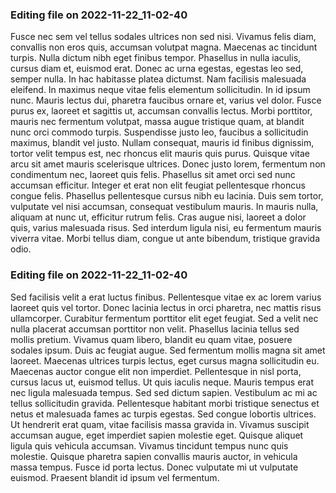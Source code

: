 

### Editing file on 2022-11-22_11-02-40

Fusce nec sem vel tellus sodales ultrices non sed nisi. Vivamus felis diam, convallis non eros quis, accumsan volutpat magna. Maecenas ac tincidunt turpis. Nulla dictum nibh eget finibus tempor. Phasellus in nulla iaculis, cursus diam et, euismod erat. Donec ac urna egestas, egestas leo sed, semper nulla. In hac habitasse platea dictumst. Nam facilisis malesuada eleifend. In maximus neque vitae felis elementum sollicitudin. In id ipsum nunc. Mauris lectus dui, pharetra faucibus ornare et, varius vel dolor.
Fusce purus ex, laoreet et sagittis ut, accumsan convallis lectus. Morbi porttitor, mauris nec fermentum volutpat, massa augue tristique quam, at blandit nunc orci commodo turpis. Suspendisse justo leo, faucibus a sollicitudin maximus, blandit vel justo. Nullam consequat, mauris id finibus dignissim, tortor velit tempus est, nec rhoncus elit mauris quis purus. Quisque vitae arcu sit amet mauris scelerisque ultrices. Donec justo lorem, fermentum non condimentum nec, laoreet quis felis. Phasellus sit amet orci sed nunc accumsan efficitur. Integer et erat non elit feugiat pellentesque rhoncus congue felis. Phasellus pellentesque cursus nibh eu lacinia. Duis sem tortor, vulputate vel nisi accumsan, consequat vestibulum mauris. In mauris nulla, aliquam at nunc ut, efficitur rutrum felis. Cras augue nisi, laoreet a dolor quis, varius malesuada risus. Sed interdum ligula nisi, eu fermentum mauris viverra vitae. Morbi tellus diam, congue ut ante bibendum, tristique gravida odio.




### Editing file on 2022-11-22_11-02-40

Sed facilisis velit a erat luctus finibus. Pellentesque vitae ex ac lorem varius laoreet quis vel tortor. Donec lacinia lectus in orci pharetra, nec mattis risus ullamcorper. Curabitur fermentum porttitor elit eget feugiat. Sed a velit nec nulla placerat accumsan porttitor non velit. Phasellus lacinia tellus sed mollis pretium. Vivamus quam libero, blandit eu quam vitae, posuere sodales ipsum. Duis ac feugiat augue. Sed fermentum mollis magna sit amet laoreet. Maecenas ultrices turpis lectus, eget cursus magna sollicitudin eu. Maecenas auctor congue elit non imperdiet. Pellentesque in nisl porta, cursus lacus ut, euismod tellus. Ut quis iaculis neque. Mauris tempus erat nec ligula malesuada tempus.
Sed sed dictum sapien. Vestibulum ac mi ac tellus sollicitudin gravida. Pellentesque habitant morbi tristique senectus et netus et malesuada fames ac turpis egestas. Sed congue lobortis ultrices. Ut hendrerit erat quam, vitae facilisis massa gravida in. Vivamus suscipit accumsan augue, eget imperdiet sapien molestie eget. Quisque aliquet ligula quis vehicula accumsan. Vivamus tincidunt tempus nunc quis molestie. Quisque pharetra sapien convallis mauris auctor, in vehicula massa tempus. Fusce id porta lectus. Donec vulputate mi ut vulputate euismod. Praesent blandit id ipsum vel fermentum.


